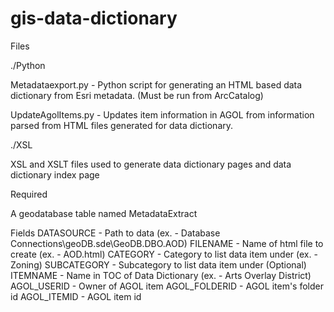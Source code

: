 # gis-data-dictionary


Files

./Python

Metadataexport.py - Python script for generating an HTML based data dictionary from Esri metadata.  (Must be run from ArcCatalog)

UpdateAgolItems.py - Updates item information in AGOL from information parsed from HTML files generated for data dictionary.


./XSL

XSL and XSLT files used to generate data dictionary pages and data dictionary index page


Required

A geodatabase table named MetadataExtract

Fields
DATASOURCE - Path to data (ex. - Database Connections\geoDB.sde\GeoDB.DBO.AOD)
FILENAME - Name of html file to create (ex. - AOD.html)
CATEGORY - Category to list data item under (ex. - Zoning)
SUBCATEGORY - Subcategory to list data item under (Optional)
ITEMNAME - Name in TOC of Data Dictionary (ex. - Arts Overlay District)
AGOL_USERID - Owner of AGOL item
AGOL_FOLDERID - AGOL item's  folder id
AGOL_ITEMID - AGOL item id
